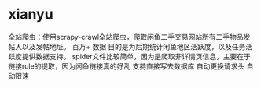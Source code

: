 # xianyu
全站爬虫：使用scrapy-crawl全站爬虫，爬取闲鱼二手交易网站所有二手物品发帖人以及发帖地址。
百万+ 数据
目的是为后期统计闲鱼地区活跃度，以及任务活跃度提供数据支持。
spider文件比较简单，因为是爬取非详情页信息，主要在于链接rule的提取，因为闲鱼链接真的好乱
支持直接写去数据库
自动更换请求头
自动限速
